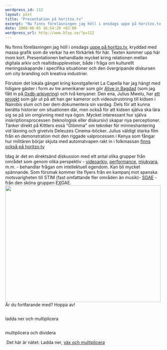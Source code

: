 ```yaml
--- 
wordpress_id: 112
layout: post
title: "Presentation på horitzo.tv"
excerpt: "Nu finns föreläsningen jag höll i onsdags uppe på horitzo.tv, kryddad med massa grafik som de verkar ha en förkärlek för här. Texten kommer upp här inom kort. Presentationen behandlade mycket kring relationen mellan digitala arkiv och realtidsupplevelser, både i fråga om kulturellt meningsskapande i specifika situationer och den övergripande diskursen om city branding och kreativa industrier."
date: 2008-06-05 16:54:20 +02:00
wordpress_url: http://www.blay.se/?p=112
---
```

Nu finns föreläsningen jag höll i onsdags <a href="http://horitzo.tv/node/493">uppe på horitzo.tv</a>, kryddad med massa grafik som de verkar ha en förkärlek för här. Texten kommer upp här inom kort. Presentationen behandlade mycket kring relationen mellan digitala arkiv och realtidsupplevelser, både i fråga om kulturellt meningsskapande i specifika situationer och den övergripande diskursen om city branding och kreativa industrier.

Förutom det lokala gänget kring konstgalleriet La Capella har jag hängt med tidigare gäster i form av tre amerikaner som gör <a href="http://aliveinbaghdad.blip.tv/">Alive in Bagdad</a> (som jag fått in på<a href="http://footage.stealthisfilm.com/"> 0xdb-arkivering</a>) och två kenyaner. Den ena, Julius Mwelu, har <a href="http://www.mwelu.org/">ett projekt</a> som går ut på att han ger kameror och videoutrustning till kidsen i Nairobis slum och ber dem dokumentera sin vardag. Dels för att kunna berätta historier om situationen där, men också för att kidsen själva ska lära sig se på sin omgivning med nya ögon. Mycket interessant hur själva inskriptionsprocessen (teknologisk eller diskursiv) skapar nya perceptioner. Tänker direkt på Kittlers essä "Glömma" om tekniker för minneshantering vid läsning och givetvis Deleuzes Cinema-böcker. Julius väldigt starka film från en demonstration mot den riggade valprocessen i Kenya som fångar hur militären börjar skjuta med automatvapen rakt in i folkmassan <a href="http://horitzo.tv/node/496">finns också på horitzo.tv</a>

Idag är det en direktsänd diskussion med ett antal olika grupper från området som genom olika perspektiv - <a href="http://www.desorg.org/">videoarkiv</a>, <a href="http://conservas.tk/">performance</a>, <a href="http://www.platoniq.net/">mjukvara</a>, m.m. - behandlar frågan om intellektuell egendom. Kan bli mycket spännande. Som försmak kommer lite flyers från en kampanj mot spanska motsvarigheten till STIM (fast omfattande fler områden än musik)- <a href="http://www.sgae.es/home/es/Home.html">SGAE</a> - från den sköna gruppen E<a href="http://exgae.net/">X</a>GAE.
<img src="http://farm3.static.flickr.com/2064/2553031759_db7afc841c.jpg" alt="" width="500" height="375" />
Är du fortfarande med? Hoppa av!

<img src="http://farm4.static.flickr.com/3187/2553853966_dbec0f95de.jpg" alt="" />

ladda ner och multiplicera

<img src="http://farm3.static.flickr.com/2317/2553031823_04d5499779.jpg" alt="" />

multiplicera och dividera

<img src="http://farm4.static.flickr.com/3114/2553031955_314140f853.jpg" alt="" />
Det här är nätet:
Ladda ner, <a href="http://www.google.com/search?q=f%C3%B6rsta+mosebok+1%3A28+var+fruktsamma+och+f%C3%B6r%C3%B6ka+er">väx och multiplicera</a>
